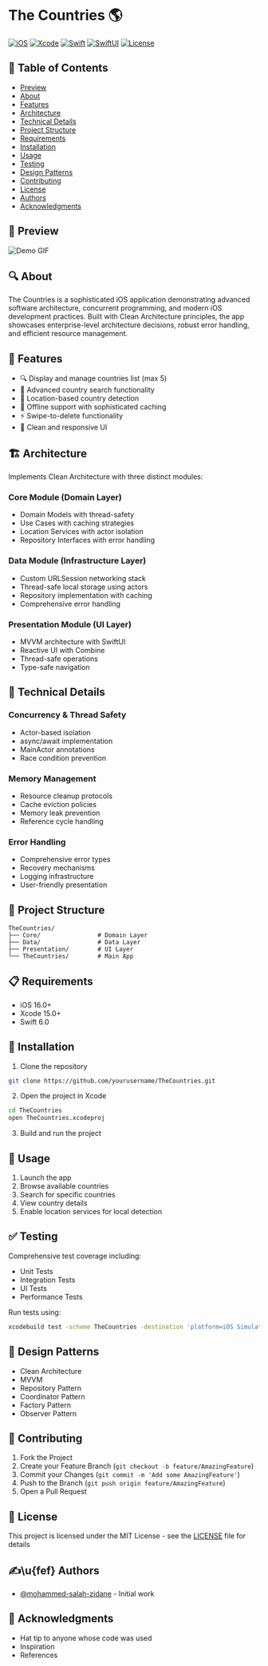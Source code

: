 # The Countries 🌎

[![iOS](https://img.shields.io/badge/iOS-16.0%2B-blue.svg)](https://developer.apple.com/ios/)
[![Xcode](https://img.shields.io/badge/Xcode-15.0%2B-blue.svg)](https://developer.apple.com/xcode/)
[![Swift](https://img.shields.io/badge/Swift-6.0-orange.svg)](https://swift.org)
[![SwiftUI](https://img.shields.io/badge/SwiftUI-4.0-blue.svg)](https://developer.apple.com/xcode/swiftui)
[![License](https://img.shields.io/badge/license-MIT-blue.svg)](LICENSE)

## 📝 Table of Contents
- [Preview](#preview)
- [About](#about)
- [Features](#features)
- [Architecture](#architecture)
- [Technical Details](#technical-details)
- [Project Structure](#project-structure)
- [Requirements](#requirements)
- [Installation](#installation)
- [Usage](#usage)
- [Testing](#testing)
- [Design Patterns](#design-patterns)
- [Contributing](#contributing)
- [License](#license)
- [Authors](#authors)
- [Acknowledgments](#acknowledgments)

## 📱 Preview <a name = "preview"></a>
![Demo GIF](TheCountries.gif)


## 🔍 About <a name = "about"></a>
The Countries is a sophisticated iOS application demonstrating advanced software architecture, concurrent programming, and modern iOS development practices. Built with Clean Architecture principles, the app showcases enterprise-level architecture decisions, robust error handling, and efficient resource management.

## 🌟 Features <a name = "features"></a>
- 🔍 Display and manage countries list (max 5)
- 🔎 Advanced country search functionality
- 📍 Location-based country detection
- 💾 Offline support with sophisticated caching
- ⚡ Swipe-to-delete functionality
- 🎨 Clean and responsive UI

## 🏗 Architecture <a name = "architecture"></a>
Implements Clean Architecture with three distinct modules:

### Core Module (Domain Layer)
- Domain Models with thread-safety
- Use Cases with caching strategies
- Location Services with actor isolation
- Repository Interfaces with error handling

### Data Module (Infrastructure Layer)
- Custom URLSession networking stack
- Thread-safe local storage using actors
- Repository implementation with caching
- Comprehensive error handling

### Presentation Module (UI Layer)
- MVVM architecture with SwiftUI
- Reactive UI with Combine
- Thread-safe operations
- Type-safe navigation

## 🔧 Technical Details <a name = "technical-details"></a>

### Concurrency & Thread Safety
- Actor-based isolation
- async/await implementation
- MainActor annotations
- Race condition prevention

### Memory Management
- Resource cleanup protocols
- Cache eviction policies
- Memory leak prevention
- Reference cycle handling

### Error Handling
- Comprehensive error types
- Recovery mechanisms
- Logging infrastructure
- User-friendly presentation

## 📁 Project Structure <a name = "project-structure"></a>
```
TheCountries/
├── Core/                # Domain Layer
├── Data/                # Data Layer
├── Presentation/        # UI Layer
└── TheCountries/        # Main App
```

## 📋 Requirements <a name = "requirements"></a>
- iOS 16.0+
- Xcode 15.0+
- Swift 6.0

## 🔨 Installation <a name = "installation"></a>

1. Clone the repository
```bash
git clone https://github.com/yourusername/TheCountries.git
```

2. Open the project in Xcode
```bash
cd TheCountries
open TheCountries.xcodeproj
```

3. Build and run the project

## 🎯 Usage <a name = "usage"></a>
1. Launch the app
2. Browse available countries
3. Search for specific countries
4. View country details
5. Enable location services for local detection

## ✅ Testing <a name = "testing"></a>
Comprehensive test coverage including:
- Unit Tests
- Integration Tests
- UI Tests
- Performance Tests

Run tests using:
```bash
xcodebuild test -scheme TheCountries -destination 'platform=iOS Simulator,name=iPhone 15'
```

## 📐 Design Patterns <a name = "design-patterns"></a>
- Clean Architecture
- MVVM
- Repository Pattern
- Coordinator Pattern
- Factory Pattern
- Observer Pattern

## 🤝 Contributing <a name = "contributing"></a>
1. Fork the Project
2. Create your Feature Branch (`git checkout -b feature/AmazingFeature`)
3. Commit your Changes (`git commit -m 'Add some AmazingFeature'`)
4. Push to the Branch (`git push origin feature/AmazingFeature`)
5. Open a Pull Request

## 📝 License <a name = "license"></a>
This project is licensed under the MIT License - see the [LICENSE](LICENSE) file for details

## ✍\u{fef} Authors <a name = "authors"></a>
- [@mohammed-salah-zidane](https://github.com/mohammed-salah-zidane) - Initial work

## 🎉 Acknowledgments <a name = "acknowledgments"></a>
- Hat tip to anyone whose code was used
- Inspiration
- References

